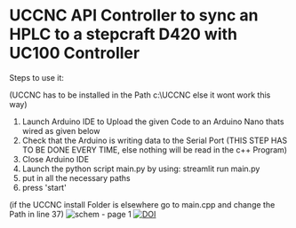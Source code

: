 # UCCNC API Controller to sync an HPLC to a stepcraft D420 with UC100 Controller


Steps to use it:

(UCCNC has to be installed in the Path c:\UCCNC else it wont work this way)
1. Launch Arduino IDE to Upload the given Code to an Arduino Nano thats wired as given below
2. Check that the Arduino is writing data to the Serial Port (THIS STEP HAS TO BE DONE EVERY TIME, else nothing will be read in the c++ Program)
3. Close Arduino IDE
4. Launch the python script main.py by using: streamlit run main.py
5. put in all the necessary paths
6. press 'start'

(if the UCCNC install Folder is elsewhere go to main.cpp and change the Path in line 37)
![schem - page 1](https://github.com/user-attachments/assets/088549bb-6fda-4c80-af8f-43a9773c1b24)
[![DOI](https://zenodo.org/badge/812655831.svg)](https://doi.org/10.5281/zenodo.15756837)
